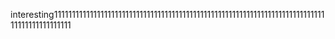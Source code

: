 interesting111111111111111111111111111111111111111111111111111111111111111111111111111111111111111111111
